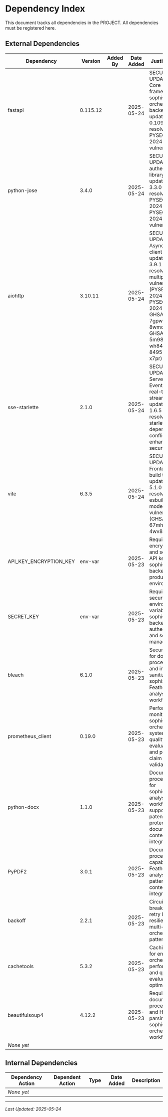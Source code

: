 # Dependency Index

This document tracks all dependencies in the PROJECT. All dependencies must be registered here.

## External Dependencies

| Dependency | Version | Added By | Date Added | Justification | Actions Using |
|------------|---------|----------|------------|---------------|---------------|
| fastapi | 0.115.12 | | 2025-05-24 | SECURITY UPDATE: Core framework for sophisticated orchestration backend - updated from 0.109.0 to resolve PYSEC-2024-38 vulnerability | security-vulnerability-fix |
| python-jose | 3.4.0 | | 2025-05-24 | SECURITY UPDATE: JWT authentication library - updated from 3.3.0 to resolve PYSEC-2024-232, PYSEC-2024-233 vulnerabilities | security-vulnerability-fix |
| aiohttp | 3.10.11 | | 2025-05-24 | SECURITY UPDATE: Async HTTP client - updated from 3.9.1 to resolve multiple vulnerabilities (PYSEC-2024-24, PYSEC-2024-26, GHSA-7gpw-8wmc-pm8g, GHSA-5m98-qgg9-wh84, GHSA-8495-4g3g-x7pr) | security-vulnerability-fix |
| sse-starlette | 2.1.0 | | 2025-05-24 | SECURITY UPDATE: Server-Sent Events for real-time streaming - updated from 1.6.5 to resolve starlette dependency conflicts and enhance security | security-vulnerability-fix |
| vite | 6.3.5 | | 2025-05-24 | SECURITY UPDATE: Frontend build tool - updated from 5.1.0 to resolve esbuild moderate vulnerabilities (GHSA-67mh-4wv8-2f99) | security-vulnerability-fix |
| API_KEY_ENCRYPTION_KEY | env-var | | 2025-05-23 | Required for encrypting and securing API keys in sophisticated backend production environment | production-config-fix |
| SECRET_KEY | env-var | | 2025-05-23 | Required security environment variable for sophisticated backend authentication and session management | production-config-fix |
| bleach | 6.1.0 | | 2025-05-23 | Security layer for document processing and input sanitization in sophisticated Feather analysis workflows | ultrai-system-assessment |
| prometheus_client | 0.19.0 | | 2025-05-23 | Performance monitoring for sophisticated orchestration system quality evaluation and patent claim validation | ultrai-system-assessment |
| python-docx | 1.1.0 | | 2025-05-23 | Document processing for sophisticated analysis workflows supporting patent-protected document context integration | ultrai-system-assessment |
| PyPDF2 | 3.0.1 | | 2025-05-23 | Document processing capability for Feather analysis patterns with context integration | ultrai-system-assessment |
| backoff | 2.2.1 | | 2025-05-23 | Circuit breaker and retry logic for resilient multi-LLM orchestration patterns | ultrai-system-assessment |
| cachetools | 5.3.2 | | 2025-05-23 | Caching layer for enhanced orchestrator performance and quality evaluation optimization | ultrai-system-assessment |
| beautifulsoup4 | 4.12.2 | | 2025-05-23 | Required for document processing and HTML parsing in sophisticated orchestration workflows | ultrai-system-assessment |
| *None yet* | | | | | |

## Internal Dependencies

| Dependency Action | Dependent Action | Type | Date Added | Description |
|-------------------|------------------|------|------------|-------------|
| *None yet* | | | | |

---
*Last Updated: 2025-05-24*
